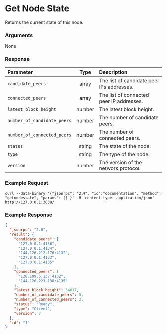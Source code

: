 # Get Node State
Returns the current state of this node.

### Arguments

None

### Response

|        Parameter            |  Type  | Description |
|:--------------------------- |:------:|:----------- |
| `candidate_peers`           | array  | The list of candidate peer IPs addresses. |
| `connected_peers`           | array  | The list of connected peer IP addresses. |
| `latest_block_height`       | number | The latest block height. |
| `number_of_candidate_peers` | number | The number of candidate peers. |
| `number_of_connected_peers` | number | The number of connected peers. |
| `status`                    | string | The state of the node. |
| `type`                      | string | The type of the node. |
| `version`                   | number | The version of the network protocol. |

### Example Request
```ignore
curl --data-binary '{"jsonrpc": "2.0", "id":"documentation", "method": "getnodestate", "params": [] }' -H 'content-type: application/json' http://127.0.0.1:3030/
```


### Example Response

```json
{
  "jsonrpc": "2.0",
  "result": {
    "candidate_peers": [
      "127.0.0.1:4136",
      "127.0.0.1:4134",
      "144.126.212.176:4132",
      "127.0.0.1:4133",
      "127.0.0.1:4135"
    ],
    "connected_peers": [
      "128.199.5.137:4132",
      "144.126.223.138:4135"
    ],
    "latest_block_height": 34817,
    "number_of_candidate_peers": 5,
    "number_of_connected_peers": 2,
    "status": "Ready",
    "type": "Client",
    "version": 7
  },
  "id": "1"
}
```